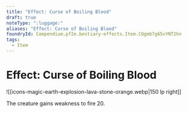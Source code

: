 ```yaml
---
title: "Effect: Curse of Boiling Blood"
draft: true
noteType: ":luggage:"
aliases: "Effect: Curse of Boiling Blood"
foundryId: Compendium.pf2e.bestiary-effects.Item.CUgmb7g65vYNT2hn
tags:
  - Item
---
```


# Effect: Curse of Boiling Blood
![[icons-magic-earth-explosion-lava-stone-orange.webp|150 lp right]]

The creature gains weakness to fire 20.
